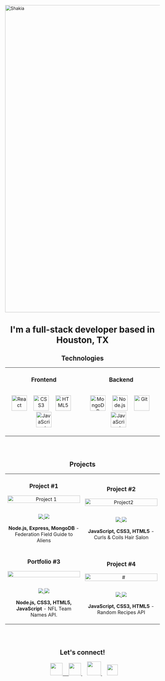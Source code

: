 <!-- ![css-removebg-preview](https://user-images.githubusercontent.com/102547132/169400912-8bd3cc2c-66f2-4cbd-b0c5-777590187b58.png)
![Git Hub Cover (2)](https://user-images.githubusercontent.com/102547132/169400920-4072847f-7fd9-43c5-9f7f-54a79f6d5bfe.png)
![git-removebg-preview](https://user-images.githubusercontent.com/102547132/169400928-c4f9656f-de50-4b89-ae24-1cd1d6af2300.png)
![html-removebg-preview](https://user-images.githubusercontent.com/102547132/169400931-1c36da7a-fdfd-4df2-856c-273b230ac8cf.png)
![js-removebg-preview](https://user-images.githubusercontent.com/102547132/169400938-a3ba4684-1246-4656-ac1f-3f31e5fd7ed1.png)
![Mongodb-removebg-preview](https://user-images.githubusercontent.com/102547132/169400944-bbde51f3-409a-4d3f-94d9-8fc083e540f7.png)
![node-removebg-preview](https://user-images.githubusercontent.com/102547132/169400950-0c89fb3a-9d94-4273-b930-6e92d2acb8bc.png)
![react-removebg-preview](https://user-images.githubusercontent.com/102547132/169400954-7a060a06-5d2b-48ce-9412-b19a308e389b.png)
![twitter-removebg-preview](https://user-images.githubusercontent.com/102547132/169403463-a2bbd212-3b0b-4998-a391-51e22cb4f692.png)
![email-removebg-preview](https://user-images.githubusercontent.com/102547132/169404040-a991589a-6dda-456a-ac4b-e9f7dcc54a2e.png)
![github-removebg-preview](https://user-images.githubusercontent.com/102547132/169404084-f07d82af-8daa-42cf-9f06-ca9943df8e7f.png)
![linkedin-removebg-preview](https://user-images.githubusercontent.com/102547132/169404156-81cea734-3355-41d4-ba96-33ff4994c500.png)
![pic01](https://user-images.githubusercontent.com/102547132/169406604-5261191f-e7f8-4eb7-8f27-51c2b75f0e72.jpg)
![pic02](https://user-images.githubusercontent.com/102547132/169406624-29645953-9221-40c3-8971-cf98cbff6f15.jpg)
![pic03](https://user-images.githubusercontent.com/102547132/169406631-227587b6-71dd-4c60-8ee8-0ad7e7833ca0.jpg)-->




<img align="center" alt="Shakia" width="1000" align="center" src="https://user-images.githubusercontent.com/102547132/169400920-4072847f-7fd9-43c5-9f7f-54a79f6d5bfe.png">
<h1 align="center">I'm a full-stack developer based in Houston, TX</h1>

<!-- TECHNOLOGIES -->
 
<h2 align="center" color="white">Technologies</h2>
<div align="center">
<table>
	<tr>
		<td valign="top" width="33.3333%">
			<h3 align="center" color="white">Frontend</h2>
			<br>
				<div align="center" >  
					<img src="https://user-images.githubusercontent.com/102547132/169400954-7a060a06-5d2b-48ce-9412-b19a308e389b.png" alt="React" height="50" />
						&nbsp&nbsp&nbsp
					<img  src="https://user-images.githubusercontent.com/102547132/169400912-8bd3cc2c-66f2-4cbd-b0c5-777590187b58.png" alt="CSS3" height="50" />
						&nbsp&nbsp&nbsp
					<img  src="https://user-images.githubusercontent.com/102547132/169400931-1c36da7a-fdfd-4df2-856c-273b230ac8cf.png" alt="HTML5" height="50" />
						&nbsp&nbsp&nbsp
					<img  src="https://user-images.githubusercontent.com/102547132/169400938-a3ba4684-1246-4656-ac1f-3f31e5fd7ed1.png" alt="JavaScript" height="50" />  
					</div>
			</td>
			<td valign="top" width="33.3333%">
				<h3 align="center" color="white">Backend</h2>
				<br>
				<div align="center">
					&nbsp
					<img  src="https://user-images.githubusercontent.com/102547132/169400944-bbde51f3-409a-4d3f-94d9-8fc083e540f7.png" alt="MongoDB" height="50" />  
					&nbsp&nbsp&nbsp
					<img  src="https://user-images.githubusercontent.com/102547132/169400950-0c89fb3a-9d94-4273-b930-6e92d2acb8bc.png" alt="Node.js" height="50" /> 
					&nbsp&nbsp&nbsp
					<img  src="https://user-images.githubusercontent.com/102547132/169400928-c4f9656f-de50-4b89-ae24-1cd1d6af2300.png" alt="Git" height="50" />  
					&nbsp&nbsp&nbsp
					<img  src="https://user-images.githubusercontent.com/102547132/169400938-a3ba4684-1246-4656-ac1f-3f31e5fd7ed1.png" alt="JavaScript" height="50" /> 
					&nbsp&nbsp&nbsp
					<br>
					<br>	
				</div>
			</td>
			<!-- <td valign="top" width="33.3333%">	
				<h3 align="center" color="white"></h2>
				<br>
				<div align="center">
					&nbsp
					<img  src="#" alt="#" height="44" />  
					&nbsp&nbsp&nbsp
					<img  src="#" alt="#" height="44" /> 
					&nbsp&nbsp&nbsp
					<img  src="#" alt="#" height="44" />   	
				</div>
			</td> -->
		</tr>
	</table>
</div>
</br>
</br>

<h2 align="center" color="white">Projects</h2>
<div align="center">
	<table>
		<tr>
			<td width="50%">
				<h3 align="center" color="white">Project #1</h2>
				<div align="center" >  
					<a href='#'>
						<img src="https://user-images.githubusercontent.com/102547132/178042747-492f57c8-1cf3-42f6-89c2-d6f11c72d62e.gif" alt="Project 1" height="100%" />
					</a>
					<br>
					<br>
					<p>
						<a href="https://github.com/Saaharp/star-trek-api" target="_blank"/>
							<img src="https://img.shields.io/badge/Repo-lightgrey?style=for-the-badge&logo=github&color=760e11"/>
						</a>  
						<a href="https://aliensfieldguide.netlify.app/" target="_blank">
							<img src="https://img.shields.io/badge/-website-green?style=for-the-badge&color=fdc6b7"/>
						</a>	
					</p>
					<p><strong>Node.js, Express, MongoDB</strong> - Federation Field Guide to Aliens </p>
				</div>
			</td>
			<td width="50%">
				<h3 align="center" color="white">Project #2</h2>
				<div align="center" >  
					<a href='#'>
						<img src="https://user-images.githubusercontent.com/102547132/169406604-5261191f-e7f8-4eb7-8f27-51c2b75f0e72.jpg" alt="Project2" height="100%" />
					</a>
					<br>
					<br>
					<p>
						<a href="" target="_blank">
							<img src="https://img.shields.io/badge/Repo-lightgrey?style=for-the-badge&logo=github&color=760e11"/>
						</a>  
						<a href="https://curlsandcoils.netlify.app" target="_blank">
							<img src="https://img.shields.io/badge/-website-green?style=for-the-badge&color=fdc6b7"/>
						</a>	
					</p>
					 <p><strong>JavaScript, CSS3, HTML5</strong> - Curls & Coils Hair Salon </p>
				</div>
	<tr>
		<td width="50%">
			<h3 align="center" color="brown">Portfolio #3</h2>
			<div align="center" >  
				<a href='#'>
					<img src="https://user-images.githubusercontent.com/102547132/169406631-227587b6-71dd-4c60-8ee8-0ad7e7833ca0.jpg" height="100%" />
				</a>
				<br>
				<br>
				<p>
					<a href="https://github.com/Saaharp/nfl-app" target="_blank">
						<img src="https://img.shields.io/badge/Repo-lightgrey?style=for-the-badge&logo=github&color=760e11"/>
					</a>  
					<a href="https://football-app-api.herokuapp.com/" target="_blank">
						<img src="https://img.shields.io/badge/-website-green?style=for-the-badge&color=fdc6b7"/>
					</a>	
				</p>
				<p><strong>Node.js, CSS3, HTML5, JavaScript</strong> - NFL Team Names API.</p>
			</div>
		</td>
		<td width="50%">
			<h3 align="center" color="white">Project #4</h2>
			<div align="center" >  
				<a href='#'>
					<img src="https://user-images.githubusercontent.com/102547132/169406631-227587b6-71dd-4c60-8ee8-0ad7e7833ca0.jpg" alt="#" height="100%" />
				</a>
				<br>
				<br>
				<p>
					<a href="https://github.com/Saaharp/api-meal-db" target="_blank">
						<img src="https://img.shields.io/badge/Repo-lightgrey?style=for-the-badge&logo=github&color=760e11"/>
					</a>  
					<a href="https://whatareyoueating.netlify.app" target="_blank">
						<img src="https://img.shields.io/badge/-website-green?style=for-the-badge&color=fdc6b7"/>
					</a>	
				</p>
				<p><strong>JavaScript, CSS3, HTML5</strong> - Random Recipes API</p>
			</div>	
		</td>
	</table>
</div>
<br />
<br />


<!-- CONTACT -->

  <h2 align="center" color="white">Let's connect!</h2>
<p align="center">
	<a href="https://twitter.com/saaharper" target="_blank">
		<img
			src="https://user-images.githubusercontent.com/102547132/169403463-a2bbd212-3b0b-4998-a391-51e22cb4f692.png"
			width="40px"
			style="padding-left: 10px"
		/>
	&nbsp&nbsp&nbsp
  <a href="https://www.linkedin.com/in/shakia-harper/" target="_blank">
		<img
			src="https://user-images.githubusercontent.com/102547132/169404156-81cea734-3355-41d4-ba96-33ff4994c500.png"
			width="40px"
		/>
	</a>
	&nbsp&nbsp&nbsp
	<a href="mailto:harperh282@gmail.com" target="_blank">
		<img
			src="https://user-images.githubusercontent.com/102547132/169404040-a991589a-6dda-456a-ac4b-e9f7dcc54a2e.png"
			width="45px"
		/>
	</a>
	&nbsp&nbsp&nbsp
	<a href="https://github.com/Saaharp" target="_blank">
		<img
			src="https://user-images.githubusercontent.com/102547132/169404084-f07d82af-8daa-42cf-9f06-ca9943df8e7f.png"
			width="35px"
		/>
	</a>
</p>
